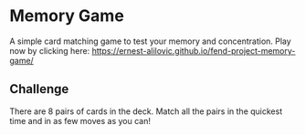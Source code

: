 # Memory Game

A simple card matching game to test your memory and concentration. Play now by clicking here: https://ernest-alilovic.github.io/fend-project-memory-game/

## Challenge

There are 8 pairs of cards in the deck. Match all the pairs in the quickest time and in as few moves as you can!
